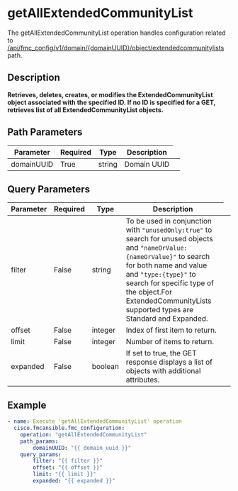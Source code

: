 # getAllExtendedCommunityList

The getAllExtendedCommunityList operation handles configuration related to [/api/fmc_config/v1/domain/{domainUUID}/object/extendedcommunitylists](/paths//api/fmc_config/v1/domain/{domain_uuid}/object/extendedcommunitylists.md) path.&nbsp;
## Description
**Retrieves, deletes, creates, or modifies the ExtendedCommunityList object associated with the specified ID. If no ID is specified for a GET, retrieves list of all ExtendedCommunityList objects.**

## Path Parameters
| Parameter | Required | Type | Description |
| --------- | -------- | ---- | ----------- |
| domainUUID | True | string <td colspan=3> Domain UUID |

## Query Parameters
| Parameter | Required | Type | Description |
| --------- | -------- | ---- | ----------- |
| filter | False | string <td colspan=3> To be used in conjunction with <code>"unusedOnly:true"</code> to search for unused objects and <code>"nameOrValue:{nameOrValue}"</code> to search for both name and value and <code>"type:{type}"</code> to search for specific type of the object.For ExtendedCommunityLists supported types are Standard and Expanded. |
| offset | False | integer <td colspan=3> Index of first item to return. |
| limit | False | integer <td colspan=3> Number of items to return. |
| expanded | False | boolean <td colspan=3> If set to true, the GET response displays a list of objects with additional attributes. |

## Example
```yaml
- name: Execute 'getAllExtendedCommunityList' operation
  cisco.fmcansible.fmc_configuration:
    operation: "getAllExtendedCommunityList"
    path_params:
        domainUUID: "{{ domain_uuid }}"
    query_params:
        filter: "{{ filter }}"
        offset: "{{ offset }}"
        limit: "{{ limit }}"
        expanded: "{{ expanded }}"

```